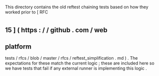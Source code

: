 This
directory
contains
the
old
reftest
chaining
tests
based
on
how
they
worked
prior
to
[
RFC
#
15
]
(
https
:
/
/
github
.
com
/
web
-
platform
-
tests
/
rfcs
/
blob
/
master
/
rfcs
/
reftest_simplification
.
md
)
.
The
expectations
for
these
match
the
current
logic
;
these
are
included
here
so
we
have
tests
that
fail
if
any
external
runner
is
implementing
this
logic
.
